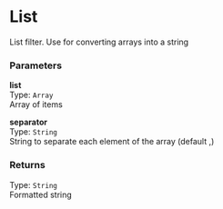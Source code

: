 
List
===
List filter. Use for converting arrays into a string  
  
  
### Parameters
**list**  
Type: `Array`  
Array of items  
  
**separator**  
Type: `String`  
String to separate each element of the array (default ,)  
  

### Returns
Type: `String`  
Formatted string  
  

